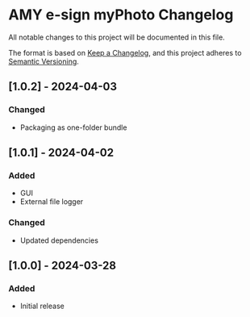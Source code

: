 # AMY e-sign myPhoto Changelog

All notable changes to this project will be documented in this file.

The format is based on [Keep a Changelog](https://keepachangelog.com/en/1.0.0/),
and this project adheres to [Semantic Versioning](https://semver.org/spec/v2.0.0.html).

## [1.0.2] - 2024-04-03

### Changed

- Packaging as one-folder bundle


## [1.0.1] - 2024-04-02

### Added

- GUI
- External file logger

### Changed

- Updated dependencies


## [1.0.0] - 2024-03-28

### Added

- Initial release
